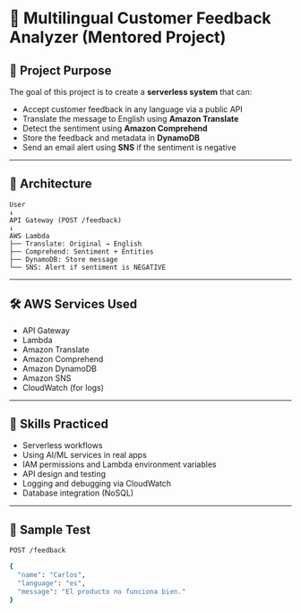 # 🧠 Multilingual Customer Feedback Analyzer (Mentored Project)

## 🎯 Project Purpose

The goal of this project is to create a **serverless system** that can:

- Accept customer feedback in any language via a public API
- Translate the message to English using **Amazon Translate**
- Detect the sentiment using **Amazon Comprehend**
- Store the feedback and metadata in **DynamoDB**
- Send an email alert using **SNS** if the sentiment is negative

---

## 🧱 Architecture
```
User
↓
API Gateway (POST /feedback)
↓
AWS Lambda
├── Translate: Original → English
├── Comprehend: Sentiment + Entities
├── DynamoDB: Store message
└── SNS: Alert if sentiment is NEGATIVE
```

---

## 🛠️ AWS Services Used

- API Gateway  
- Lambda  
- Amazon Translate  
- Amazon Comprehend  
- Amazon DynamoDB  
- Amazon SNS  
- CloudWatch (for logs)

---

## 🔧 Skills Practiced

- Serverless workflows  
- Using AI/ML services in real apps  
- IAM permissions and Lambda environment variables  
- API design and testing  
- Logging and debugging via CloudWatch  
- Database integration (NoSQL)

---



## 🧪 Sample Test

```bash
POST /feedback

{
  "name": "Carlos",
  "language": "es",
  "message": "El producto no funciona bien."
}

